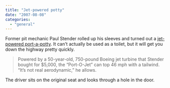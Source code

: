```yaml
---
title: "Jet-powered potty"
date: "2007-08-08"
categories: 
  - "general"
---
```


Former pit mechanic Paul Stender rolled up his sleeves and turned out a [jet-powered port-a-potty](http://www.popsci.com/popsci/how20/1ae60e0796b84010vgnvcm1000004eecbccdrcrd.html). It can't actually be used as a toilet, but it will get you down the highway pretty quickly.

> Powered by a 50-year-old, 750-pound Boeing jet turbine that Stender bought for $5,000, the “Port-O-Jet” can top 46 mph with a tailwind. “It’s not real aerodynamic,” he allows.

The driver sits on the original seat and looks through a hole in the door.
